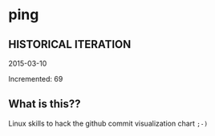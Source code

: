 # ping

## HISTORICAL ITERATION
2015-03-10

Incremented: 69

## What is this?? 
Linux skills to hack the github commit visualization chart `;-)`
